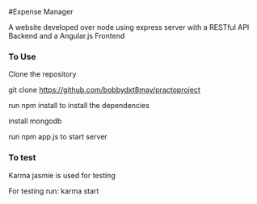 #Expense Manager

A website developed over node using express server with a RESTful API Backend and a Angular.js Frontend

### To Use
Clone the repository

git clone https://github.com/bobbydxt8may/practoproject

run npm install to install the dependencies

install mongodb

run npm app.js to start server

### To test

Karma jasmie is used for testing

For testing run: karma start

